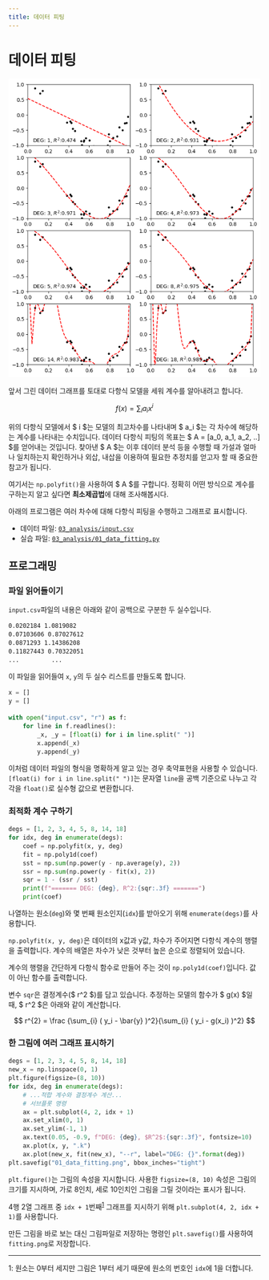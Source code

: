 ```yaml
---
title: 데이터 피팅
---
```


# 데이터 피팅

![코드 결과](assets/data_fitting_1.png)

앞서 그린 데이터 그래프를 토대로 다항식 모델을 세워 계수를 알아내려고 합니다.

$$ f(x) = \sum _i a_i x^{i} $$

위의 다항식 모델에서 $ i $는 모델의 최고차수를 나타내며 $ a_i $는 각 차수에 해당하는 계수를 나타내는 수치입니다. 데이터 다항식 피팅의 목표는 $ A = [a_0, a_1, a_2, ..] $를 얻어내는 것입니다. 찾아낸 $ A $는 이후 데이터 분석 등을 수행할 때 가설과 얼마나 일치하는지 확인하거나 외삽, 내삽을 이용하여 필요한 추정치를 얻고자 할 때 중요한 참고가 됩니다.

여기서는 `np.polyfit()`을 사용하여 $ A $를 구합니다. 정확히 어떤 방식으로 계수를 구하는지 알고 싶다면 **최소제곱법**에 대해 조사해봅시다.

아래의 프로그램은 여러 차수에 대해 다항식 피팅을 수행하고 그래프로 표시합니다.

- 데이터 파일: [`03_analysis/input.csv`](https://github.com/CNU-Computer-Physics/Example-and-Practice/blob/main/03_analysis/input.csv)
- 실습 파일: [`03_analysis/01_data_fitting.py`](https://github.com/CNU-Computer-Physics/Example-and-Practice/blob/main/03_analysis/01_data_fitting.py)

## 프로그래밍

### 파일 읽어들이기

`input.csv`파일의 내용은 아래와 같이 공백으로 구분한 두 실수입니다.

```txt
0.0202184 1.0819082
0.07103606 0.87027612
0.0871293 1.14386208
0.11827443 0.70322051
...         ...
```

이 파일을 읽어들여 `x`, `y`의 두 실수 리스트를 만들도록 합니다.

```py
x = []
y = []

with open("input.csv", "r") as f:
    for line in f.readlines():
        _x, _y = [float(i) for i in line.split(" ")]
        x.append(_x)
        y.append(_y)
```

이처럼 데이터 파일의 형식을 명확하게 알고 있는 경우 축약표현을 사용할 수 있습니다. `[float(i) for i in line.split(" ")]`는 문자열 `line`을 공백 기준으로 나누고 각각을 `float()`로 실수형 값으로 변환합니다.

### 최적화 계수 구하기

```py
degs = [1, 2, 3, 4, 5, 8, 14, 18]
for idx, deg in enumerate(degs):
    coef = np.polyfit(x, y, deg)
    fit = np.poly1d(coef)
    sst = np.sum(np.power(y - np.average(y), 2))
    ssr = np.sum(np.power(y - fit(x), 2))
    sqr = 1 - (ssr / sst)
    print(f"======= DEG: {deg}, R^2:{sqr:.3f} =======")
    print(coef)
```

나열하는 원소(`deg`)와 몇 번째 원소인지(`idx`)를 받아오기 위해 `enumerate(degs)`를 사용합니다.

`np.polyfit(x, y, deg)`은 데이터의 x값과 y값, 차수가 주어지면 다항식 계수의 행렬을 출력합니다. 계수의 배열은 차수가 낮은 것부터 높은 순으로 정렬되어 있습니다.

계수의 행렬을 간단하게 다항식 함수로 만들어 주는 것이 `np.poly1d(coef)`입니다. 값이 아닌 함수를 출력합니다.

변수 `sqr`은 결정계수($ r^2 $)를 담고 있습니다. 추정하는 모델의 함수가 $ g(x) $일 때, $ r^2 $은 아래와 같이 계산합니다.

$$ r^{2} = \frac {\sum_{i} ( y_i - \bar{y} )^2}{\sum_{i} ( y_i - g(x_i) )^2} $$

### 한 그림에 여러 그래프 표시하기

```py
degs = [1, 2, 3, 4, 5, 8, 14, 18]
new_x = np.linspace(0, 1)
plt.figure(figsize=(8, 10))
for idx, deg in enumerate(degs):
    # ...적합 계수와 결정계수 계산...
    # 서브플롯 명령
    ax = plt.subplot(4, 2, idx + 1)
    ax.set_xlim(0, 1)
    ax.set_ylim(-1, 1)
    ax.text(0.05, -0.9, f"DEG: {deg}, $R^2$:{sqr:.3f}", fontsize=10)
    ax.plot(x, y, ".k")
    ax.plot(new_x, fit(new_x), "--r", label="DEG: {}".format(deg))
plt.savefig("01_data_fitting.png", bbox_inches="tight")
```

`plt.figure()`는 그림의 속성을 지시합니다. 사용한 `figsize=(8, 10)` 속성은 그림의 크기를 지시하며, 가로 8인치, 세로 10인치인 그림을 그릴 것이라는 표시가 됩니다.

4행 2열 그래프 중 `idx + 1`번째<sup>[1](#주석_1)</sup> 그래프를 지시하기 위해 `plt.subplot(4, 2, idx + 1)`를 사용합니다.

만든 그림을 바로 보는 대신 그림파일로 저장하는 명령인 `plt.savefig()`를 사용하여 `fitting.png`로 저장합니다.

---

<a name="주석_1">1</a>: 원소는 0부터 세지만 그림은 1부터 세기 때문에 원소의 번호인 `idx`에 1을 더합니다.
